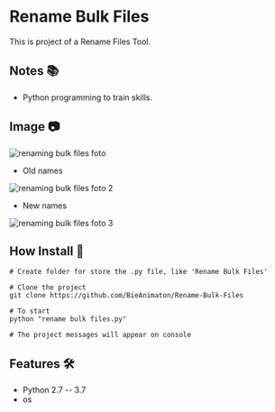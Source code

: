 # Rename Bulk Files

This is project of a Rename Files Tool.

## Notes :books:
- Python programming to train skills.

## Image :camera:
![renaming bulk files foto](https://user-images.githubusercontent.com/52220244/112772906-d0f8be00-9009-11eb-9fff-44478a7c78ed.JPG)

- Old names

![renaming bulk files foto 2](https://user-images.githubusercontent.com/52220244/112772979-4f556000-900a-11eb-9807-0cbbb4c77d52.JPG)
- New names

![renaming bulk files foto 3](https://user-images.githubusercontent.com/52220244/112772912-d81fcc00-9009-11eb-9e23-16d99291ee98.JPG)

## How Install :bookmark_tabs:
```
# Create folder for store the .py file, like 'Rename Bulk Files'

# Clone the project
git clone https://github.com/BieAnimaton/Rename-Bulk-Files

# To start
python "rename bulk files.py"

# The project messages will appear on console
```

## Features :hammer_and_wrench:
- Python 2.7 -- 3.7
- os